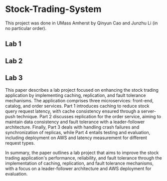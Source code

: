 # Stock-Trading-System

This project was done in UMass Amherst by Qinyun Cao and Junzhu Li (in no particular order).

## Lab 1

## Lab 2

## Lab 3
This paper describes a lab project focused on enhancing the stock trading application by implementing caching, replication, and fault tolerance mechanisms. The application comprises three microservices: front-end, catalog, and order services. Part 1 introduces caching to reduce stock query request latency, with cache consistency ensured through a server-push technique. Part 2 discusses replication for the order service, aiming to maintain data consistency and fault tolerance with a leader-follower architecture. Finally, Part 3 deals with handling crash failures and synchronization of replicas, while Part 4 entails testing and evaluation, including deployment on AWS and latency measurement for different request types.

In summary, the paper outlines a lab project that aims to improve the stock trading application's performance, reliability, and fault tolerance through the implementation of caching, replication, and fault tolerance mechanisms, with a focus on a leader-follower architecture and AWS deployment for evaluation.
